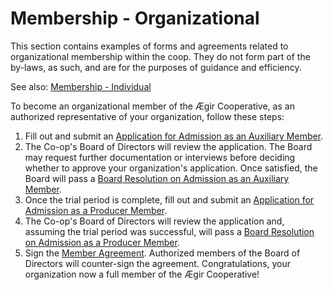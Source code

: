 Membership - Organizational
===========================

This section contains examples of forms and agreements related to
organizational membership within the coop. They do not form part of the
by-laws, as such, and are for the purposes of guidance and efficiency.

See also: [Membership - Individual](/by-laws/templates/membership/individual.md)

To become an organizational member of the Ægir Cooperative, as an authorized
representative of your organization, follow these steps:

1. Fill out and submit an [Application for Admission as an Auxiliary
Member](/by-laws/templates/membership/organization/application1.md).
2. The Co-op's Board of Directors will review the application. The Board may
request further documentation or interviews before deciding whether to approve
your organization's application. Once satisfied, the Board will pass a [Board
Resolution on Admission as an Auxiliary
Member](/by-laws/templates/membership/organization/admission1.md).
3. Once the trial period is complete, fill out and submit an [Application for
Admission as a Producer
Member](/by-laws/templates/membership/organization/application2.md).
4. The Co-op's Board of Directors will review the application and, assuming the
trial period was successful, will pass a [Board Resolution on Admission as a
Producer Member](/by-laws/templates/membership/organization/admission2.md).
5. Sign the [Member
Agreement](/by-laws/templates/membership/individual/agreement.md). Authorized
members of the Board of Directors will counter-sign the agreement.
Congratulations, your organization now a full member of the Ægir Cooperative!

